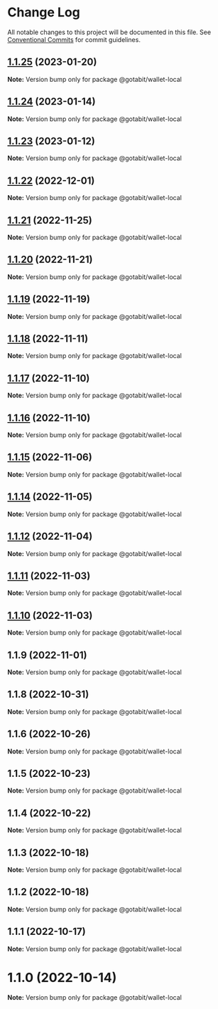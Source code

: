 # Change Log

All notable changes to this project will be documented in this file.
See [Conventional Commits](https://conventionalcommits.org) for commit guidelines.

## [1.1.25](https://github.com/gotabit/sdk-ts/compare/@gotabit/wallet-local@1.1.24...@gotabit/wallet-local@1.1.25) (2023-01-20)

**Note:** Version bump only for package @gotabit/wallet-local

## [1.1.24](https://github.com/gotabit/sdk-ts/compare/@gotabit/wallet-local@1.1.23...@gotabit/wallet-local@1.1.24) (2023-01-14)

**Note:** Version bump only for package @gotabit/wallet-local

## [1.1.23](https://github.com/gotabit/sdk-ts/compare/@gotabit/wallet-local@1.1.22...@gotabit/wallet-local@1.1.23) (2023-01-12)

**Note:** Version bump only for package @gotabit/wallet-local

## [1.1.22](https://github.com/gotabit/sdk-ts/compare/@gotabit/wallet-local@1.1.21...@gotabit/wallet-local@1.1.22) (2022-12-01)

**Note:** Version bump only for package @gotabit/wallet-local

## [1.1.21](https://github.com/gotabit/sdk-ts/compare/@gotabit/wallet-local@1.1.20...@gotabit/wallet-local@1.1.21) (2022-11-25)

**Note:** Version bump only for package @gotabit/wallet-local

## [1.1.20](https://github.com/gotabit/sdk-ts/compare/@gotabit/wallet-local@1.1.19...@gotabit/wallet-local@1.1.20) (2022-11-21)

**Note:** Version bump only for package @gotabit/wallet-local

## [1.1.19](https://github.com/gotabit/sdk-ts/compare/@gotabit/wallet-local@1.1.18...@gotabit/wallet-local@1.1.19) (2022-11-19)

**Note:** Version bump only for package @gotabit/wallet-local

## [1.1.18](https://github.com/gotabit/sdk-ts/compare/@gotabit/wallet-local@1.1.17...@gotabit/wallet-local@1.1.18) (2022-11-11)

**Note:** Version bump only for package @gotabit/wallet-local

## [1.1.17](https://github.com/gotabit/sdk-ts/compare/@gotabit/wallet-local@1.1.16...@gotabit/wallet-local@1.1.17) (2022-11-10)

**Note:** Version bump only for package @gotabit/wallet-local

## [1.1.16](https://github.com/gotabit/sdk-ts/compare/@gotabit/wallet-local@1.1.15...@gotabit/wallet-local@1.1.16) (2022-11-10)

**Note:** Version bump only for package @gotabit/wallet-local

## [1.1.15](https://github.com/gotabit/sdk-ts/compare/@gotabit/wallet-local@1.1.14...@gotabit/wallet-local@1.1.15) (2022-11-06)

**Note:** Version bump only for package @gotabit/wallet-local

## [1.1.14](https://github.com/gotabit/sdk-ts/compare/@gotabit/wallet-local@1.1.12...@gotabit/wallet-local@1.1.14) (2022-11-05)

**Note:** Version bump only for package @gotabit/wallet-local

## [1.1.12](https://github.com/gotabit/sdk-ts/compare/@gotabit/wallet-local@1.1.11...@gotabit/wallet-local@1.1.12) (2022-11-04)

**Note:** Version bump only for package @gotabit/wallet-local

## [1.1.11](https://github.com/gotabit/sdk-ts/compare/@gotabit/wallet-local@1.1.10...@gotabit/wallet-local@1.1.11) (2022-11-03)

**Note:** Version bump only for package @gotabit/wallet-local

## [1.1.10](https://github.com/gotabit/sdk-ts/compare/@gotabit/wallet-local@1.1.9...@gotabit/wallet-local@1.1.10) (2022-11-03)

**Note:** Version bump only for package @gotabit/wallet-local

## 1.1.9 (2022-11-01)

**Note:** Version bump only for package @gotabit/wallet-local

## 1.1.8 (2022-10-31)

**Note:** Version bump only for package @gotabit/wallet-local

## 1.1.6 (2022-10-26)

**Note:** Version bump only for package @gotabit/wallet-local

## 1.1.5 (2022-10-23)

**Note:** Version bump only for package @gotabit/wallet-local

## 1.1.4 (2022-10-22)

**Note:** Version bump only for package @gotabit/wallet-local

## 1.1.3 (2022-10-18)

**Note:** Version bump only for package @gotabit/wallet-local

## 1.1.2 (2022-10-18)

**Note:** Version bump only for package @gotabit/wallet-local

## 1.1.1 (2022-10-17)

**Note:** Version bump only for package @gotabit/wallet-local

# 1.1.0 (2022-10-14)

**Note:** Version bump only for package @gotabit/wallet-local
